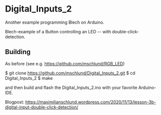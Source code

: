 # Digital_Inputs_2
Another example programming Blech on Arduino.

Blech-example of a Button controlling an LED -- with double-click-detection.

## Building

As before (see e.g. https://github.com/mschlund/RGB_LED)

$ git clone https://github.com/mschlund/Digital_Inputs_2.git
$ cd Digital_Inputs_2
$ make

and then build and flash the Digital_Inputs_2.ino with your favorite Arduino-IDE.

Blogpost: https://maximilianschlund.wordpress.com/2020/11/13/lesson-3b-digital-input-double-click-detection/
